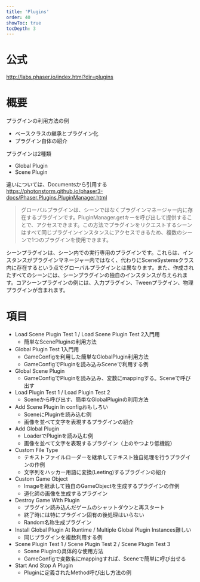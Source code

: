 ```yaml
---
title: 'Plugins'
order: 40
showToc: true
tocDepth: 3
---
```


# 公式

http://labs.phaser.io/index.html?dir=plugins

# 概要

プラグインの利用方法の例
- ベースクラスの継承とプラグイン化
- プラグイン自体の紹介

プラグインは2種類
- Global Plugin
- Scene Plugin

違いについては、Documentsから引用する  
https://photonstorm.github.io/phaser3-docs/Phaser.Plugins.PluginManager.html

>グローバルプラグインは、シーンではなくプラグインマネージャー内に存在するプラグインです。PluginManager.getキーを呼び出して提供することで、アクセスできます。この方法でプラグインをリクエストするシーンはすべて同じプラグインインスタンスにアクセスできるため、複数のシーンで1つのプラグインを使用できます。
> 
シーンプラグインは、シーン内での実行専用のプラグインです。これらは、インスタンスがプラグインマネージャー内ではなく、代わりにSceneSystemsクラス内に存在するという点でグローバルプラグインとは異なります。また、作成されたすべてのシーンには、シーンプラグインの独自のインスタンスが与えられます。コアシーンプラグインの例には、入力プラグイン、Tweenプラグイン、物理プラグインが含まれます。

# 項目

- Load Scene Plugin Test 1 / Load Scene Plugin Test 2<Badge color="lightgreen">入門用</Badge>
  - 簡単なScenePluginの利用方法
- Global Plugin Test 1<Badge color="lightgreen">入門用</Badge>
  - GameConfigを利用した簡単なGlobalPlugin利用方法
  - GameConfigでPluginを読み込みSceneで利用する例
- Global Scene Plugin
  - GameConfigでPluginを読み込み、変数にmappingする。Sceneで呼び出す
- Load Plugin Test 1 / Load Plugin Test 2
  - Sceneから呼び出す、簡単なGlobalPluginの利用方法
- Add Scene Plugin In config<Badge color="blue">おもしろい</Badge>
  - SceneにPluginを読み込む例
  - 画像を並べて文字を表現するプラグインの紹介
- Add Global Plugin
  - LoaderでPluginを読み込む例
  - 画像を並べて文字を表現するプラグイン（上のやつより低機能）
- Custom File Type
  - テキストファイルローダーを継承してテキスト独自処理を行うプラグインの作例
  - 文字列をハッカー用語に変換(Leeting)するプラグインの紹介
- Custom Game Object
  - Imageを継承して独自のGameObjectを生成するプラグインの作例
  - 道化師の画像を生成するプラグイン
- Destroy Game With Plugin
  - プラグイン読み込んだゲームのシャットダウンと再スタート
  - 終了時には特にプラグイン固有の後処理はいらない
  - Random名称生成プラグイン
- Install Global Plugin At Runtime / Multiple Global Plugin Instances<Badge color="red">難しい</Badge>
  - 同じプラグインを複数利用する例
- Scene Plugin Test 1 / Scene Plugin Test 2 / Scene Plugin Test 3
  - Scene Pluginの具体的な使用方法
  - GameConfigで変数名にmappingすれば、Sceneで簡単に呼び出せる
- Start And Stop A Plugin
  - Pluginに定義されたMethod呼び出し方法の例
